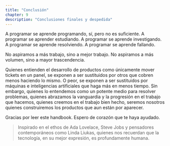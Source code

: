 ```yaml
---
title: "Conclusión"
chapter: 9
description: "Conclusiones finales y despedida"
---
```


A programar se aprende programando, sí, pero no es suficiente. A programar se aprender estudiando. A programar se aprende investigando. A programar se aprende resolviendo. A programar se aprende fallando.

No aspiramos a más trabajo, sino a mejor trabajo. No aspiramos a más volumen, sino a mayor trascendencia.

Quienes entienden el desarrollo de productos como únicamente mover tickets en un panel, se exponen a ser sustituidos por otros que cobren menos haciendo lo mismo. O peor, se exponen a ser sustituidos por máquinas e inteligencias artificiales que haga más en menos tiempo. Sin embargo, quienes lo entendemos como un potente medio para resolver problemas, quienes abrazamos la vanguardia y la progresión en el trabajo que hacemos, quienes creemos en el trabajo bien hecho, seremos nosotros quienes construiremos los productos que aun están por aparecer.

Gracias por leer este handbook. Espero de corazón que te haya ayudado.

> Inspirado en el ethos de Ada Lovelace, Steve Jobs y pensadores contemporáneos como Linda Liukas, quienes nos recuerdan que la tecnología, en su mejor expresión, es profundamente humana.

